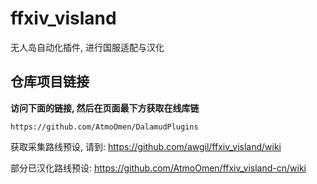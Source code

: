 # ffxiv_visland

无人岛自动化插件, 进行国服适配与汉化

## 仓库项目链接

**访问下面的链接, 然后在页面最下方获取在线库链**

```
https://github.com/AtmoOmen/DalamudPlugins
```

获取采集路线预设, 请到: https://github.com/awgil/ffxiv_visland/wiki

部分已汉化路线预设: https://github.com/AtmoOmen/ffxiv_visland-cn/wiki









